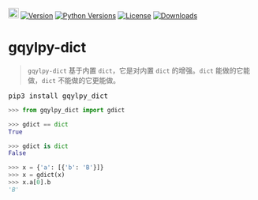 [<img alt="LOGO" src="http://www.gqylpy.com/static/img/favicon.ico" height="21" width="21"/>](http://www.gqylpy.com)
[![Version](https://img.shields.io/pypi/v/gqylpy_dict)](https://pypi.org/project/gqylpy_dict)
[![Python Versions](https://img.shields.io/pypi/pyversions/gqylpy_dict)](https://pypi.org/project/gqylpy_dict)
[![License](https://img.shields.io/pypi/l/gqylpy_dict)](https://github.com/gqylpy/gqylpy-dict/blob/master/LICENSE)
[![Downloads](https://pepy.tech/badge/gqylpy_dict/month)](https://pepy.tech/project/gqylpy_dict)

# gqylpy-dict

> `gqylpy-dict` 基于内置 `dict`，它是对内置 `dict` 的增强。`dict` 能做的它能做，`dict` 不能做的它更能做。

<kbd>pip3 install gqylpy_dict</kbd>

```python
>>> from gqylpy_dict import gdict

>>> gdict == dict
True

>>> gdict is dict
False

>>> x = {'a': [{'b': 'B'}]}
>>> x = gdict(x)
>>> x.a[0].b
'B'
```
